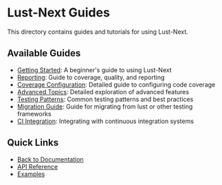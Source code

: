 # Lust-Next Guides
This directory contains guides and tutorials for using Lust-Next.

## Available Guides

- [Getting Started](getting-started.md): A beginner's guide to using Lust-Next
- [Reporting](reporting.md): Guide to coverage, quality, and reporting
- [Coverage Configuration](coverage_configuration.md): Detailed guide to configuring code coverage
- [Advanced Topics](advanced-topics.md): Detailed exploration of advanced features
- [Testing Patterns](testing-patterns.md): Common testing patterns and best practices
- [Migration Guide](migration-guide.md): Guide for migrating from lust or other testing frameworks
- [CI Integration](ci_integration.md): Integrating with continuous integration systems

## Quick Links

- [Back to Documentation](../README.md)
- [API Reference](../api/README.md)
- [Examples](../../examples)


